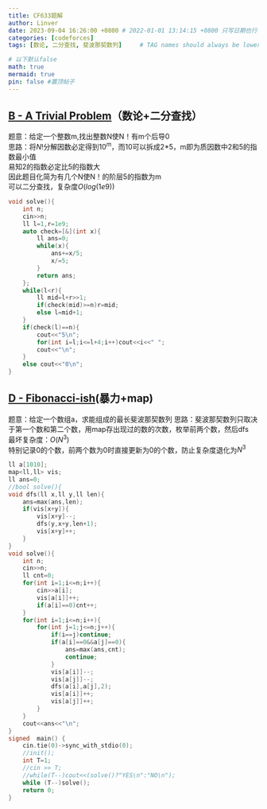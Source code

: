 ```yaml
---
title: CF633题解
author: Linver
date: 2023-09-04 16:26:00 +0800 # 2022-01-01 13:14:15 +0800 只写日期也行；不写秒也行；这样也行 2022-03-09T00:55:42+08:00
categories: [codeforces]
tags: [数论, 二分查找, 斐波那契数列]     # TAG names should always be lowercase

# 以下默认false
math: true
mermaid: true
pin: false #置顶帖子
---
```

## **[B - A Trivial Problem](https://codeforces.com/contest/633/problem/B)**（数论+二分查找）
题意：给定一个整数m,找出整数N使N！有m个后导0  
思路：将$N!$分解因数必定得到$10^m$，而10可以拆成2*5，m即为质因数中2和5的指数最小值<br>易知2的指数必定比5的指数大<br>
因此题目化简为有几个N使N！的阶层5的指数为m  
可以二分查找，复杂度$O(log(1e9))$
```c++
void solve(){
	int n;
	cin>>n;
	ll l=1,r=1e9;
	auto check=[&](int x){
		ll ans=0;
		while(x){
			ans+=x/5;
			x/=5;
		}
		return ans;
	};
	while(l<r){
		ll mid=l+r>>1;
		if(check(mid)>=n)r=mid;
		else l=mid+1;
	}
	if(check(l)==n){
		cout<<"5\n";
		for(int i=l;i<=l+4;i++)cout<<i<<" ";
		cout<<"\n";
	}
	else cout<<"0\n";
}
```
## **[D - Fibonacci-ish](https://codeforces.com/contest/633/problem/D)**(暴力+map)
题意：给定一个数组a，求能组成的最长斐波那契数列
思路：斐波那契数列只取决于第一个数和第二个数，用map存出现过的数的次数，枚举前两个数，然后dfs  
最坏复杂度：$O(N^3)$  
特别记录0的个数，前两个数为0时直接更新为0的个数，防止复杂度退化为$N^3$

```c++
ll a[1010];
map<ll,ll> vis;
ll ans=0;
//bool solve(){
void dfs(ll x,ll y,ll len){
	ans=max(ans,len);
	if(vis[x+y]){
		vis[x+y]--;
		dfs(y,x+y,len+1);
		vis[x+y]++;
	}
}
void solve(){
	int n;
	cin>>n;
	ll cnt=0;
	for(int i=1;i<=n;i++){
		cin>>a[i];
		vis[a[i]]++;
		if(a[i]==0)cnt++;
	}
	for(int i=1;i<=n;i++){
		for(int j=1;j<=n;j++){
			if(i==j)continue;
			if(a[i]==0&&a[j]==0){
				ans=max(ans,cnt);
				continue;
			}
			vis[a[i]]--;
			vis[a[j]]--;
			dfs(a[i],a[j],2);
			vis[a[i]]++;
			vis[a[j]]++;
		}
	}
	cout<<ans<<"\n";
}
signed  main() {
	cin.tie(0)->sync_with_stdio(0);
    //init();
	int T=1;
	//cin >> T;
	//while(T--)cout<<(solve()?"YES\n":"NO\n");
   	while (T--)solve();
   	return 0;
}

```
